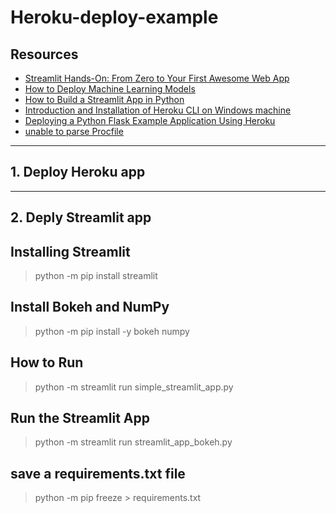 # Heroku-deploy-example

## Resources

* [Streamlit Hands-On: From Zero to Your First Awesome Web App](https://towardsdatascience.com/streamlit-hands-on-from-zero-to-your-first-awesome-web-app-2c28f9f4e214)
* [How to Deploy Machine Learning Models](https://towardsdatascience.com/how-to-deploy-machine-learning-models-601f8c13ff45)
* [How to Build a Streamlit App in Python](https://pythonforundergradengineers.com/streamlit-app-with-bokeh.html)
* [Introduction and Installation of Heroku CLI on Windows machine](https://www.geeksforgeeks.org/introduction-and-installation-of-heroku-cli-on-windows-machine/)
* [Deploying a Python Flask Example Application Using Heroku](https://realpython.com/flask-by-example-part-1-project-setup/")
* [unable to parse Procfile](https://stackoverflow.com/questions/19846342/unable-to-parse-procfile)

-  -  -  -  -  -  -

## 1. Deploy Heroku app

-  -  -  -  - 

## 2. Deply Streamlit app
 
## Installing Streamlit
> python -m pip install streamlit


## Install Bokeh and NumPy
> python -m pip install -y bokeh numpy

## How to Run
> python -m streamlit run simple_streamlit_app.py

## Run the Streamlit App
> python -m streamlit run streamlit_app_bokeh.py

## save a requirements.txt file
> python -m pip freeze > requirements.txt 

